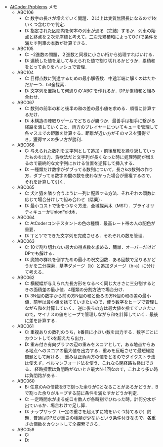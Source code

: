- [AtCoder Problems](https://kenkoooo.com/atcoder/) メモ
  - ABC106
    - C: 数字の長さが増えていく問題．２以上は実質無限長になるので1をいくつ含むかで判定．
    - D: 指定された区間内を何本の列車が通る（完結）するか．列車の始点と終点を２次元座標と考えて，二次元累積和によってO(1)で条件を満たす列車の本数が計算できる．
  - ABC105
    - C: −2進数の問題，２進数と同様に小さい桁から処理すればいける．
    - D: 連続した値を足して与えられた値で割り切れるかどうか．累積和をとって余りをハッシュで管理．
  - ABC104
    - C: 目標点数に到達するための最小解答数．中途半端に解くのはたかだか一つ．bit全探索．
    - D: 文字列を置換して何通りの'ABC'を作れるか．DPか累積和と組み合わせ．
  - ABC067
    - C: 数列の前半の和と後半の和の差の最小値を求める．順番に計算するだけ．
    - D: 木構造の陣取りゲームでどちらが勝つか．最善手は相手に繋がる経路を潰していくこと．両方のプレイヤーについてキューを管理して各マスまでの距離を計算する．距離が近い方がそのマスを獲得でき，獲得マスの多い方が勝利．
  - ABC066
    - C: 与えられた数列を文字列として追加・前後反転を繰り返していったものを出力．貪欲法だと文字列が長くなった時に処理時間が増えるので最終的な文字列における位置を逆算して挿入する．
    - D: 一種類だけ数字がダブってる数列について，長さkの数列の作り方．ダブってる数字の間の数を使わなかった場合が重複するので，それを計算して引く．
  - ABC065
    - C: 犬と猿を隣り合うように一列に配置する方法．それぞれの頭数に応じて場合分けして組み合わせ（階乗）．
    - D: 最小コストで街をつなぐ方法．全域探索木（MST）．プライオリティキューかUnionFold木．
  - ABC064
    - C: AtCoderコンテスタントの色の種類．最高レート帯の人の配色が重要．
    - D: '('と')'でできた文字列を完成させる．それぞれの数を管理．
  - ABC063
    - C: 10で割り切れない最大の得点数を求める．簡単．オーバーだけどDPでも解ける．
    - D: 魔物の群れを倒すための最小の呪文回数．ある回数で足りるかどうかを二分探索．基準ダメージ（b）と追加ダメージ（b-a）に分けて考える．
  - ABC062
    - C: 横縦幅が与えられた長方形をなるべく同じ大きさに三分割するときの面積差の最小値．4種類の分割方法で場合分け．
    - D: 3N個の数字から前の方N個の和と後ろの方N個の和の差の最小値．前半は最小値を捨てていきたいので，使う数字をヒープで管理しながら和を計算していく．
    逆に後ろの方は最大値を捨てていきたいので，マイナスの値をヒープで管理しながら和を計算していく．最後に差を計算する．
  - ABC061
    - C: 重複ありの数列のうち，k番目に小さい数を出力する．数字ごとにカウントしてkを超えたら出力．
    - D: 重み付き有向グラフの辺の重みをスコアとして，ある地点からある地点へのスコアの最大値を出力する．重みを反転させて最短経路問題として解ける．
    重みは正負両方の値をとるのでダイクストラ法は使えず，ベルマンフォード法を使う．これなら閉経路も検出できる．
    経路探索は負閉路がないとき最大N-1回なので，これより多い時は負閉路がある．
  - ABC060
    - B: 任意のAの倍数をBで割った余りがCとなることがあるかどうか．Bで割った余りがループする前に条件を満たすかどうか判定．
    - C: 一定時間水が出る蛇口を数人が各時刻でひねった時，計何分水が出ているか．場合わけで足し算．
    - D: ナップザック（一定の重さを超えずに物をいくつ持てるか）問題．普通はDPだが重さの種類が少ないという条件付きなので，各重さの個数をカウントして全探索できる．
  - ABC059
    - C: 
    - D: 
